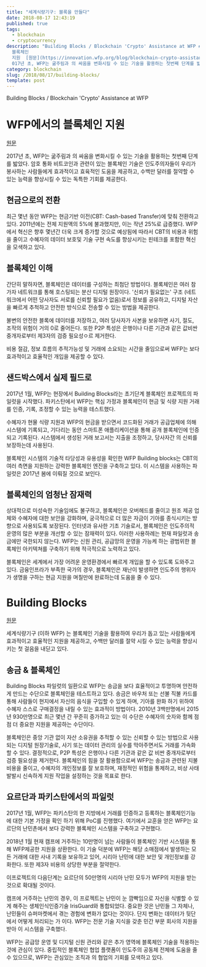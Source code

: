 ```yaml
---
title: "세계식량기구: 블록을 만들다"
date: 2018-08-17 12:43:19
published: true
tags:
  - blockchain
  - cryptocurrency
description: "Building Blocks / Blockchain 'Crypto' Assistance at WFP # WFP에서의
  블록체인
  지원  [원문](https://innovation.wfp.org/blog/blockchain-crypto-assistance-wfp)  2\
  017년 초, WFP는 굶주림과 의 싸움을 변화시킬 수 있는 기술을 활용하는 첫번째 단계를 밟..."
category: blockchain
slug: /2018/08/17/building-blocks/
template: post
---
```

Building Blocks / Blockchain 'Crypto' Assistance at WFP

# WFP에서의 블록체인 지원

[원문](https://innovation.wfp.org/blog/blockchain-crypto-assistance-wfp)

2017년 초, WFP는 굶주림과 의 싸움을 변화시킬 수 있는 기술을 활용하는 첫번째 단계를 밟았다. 암호 통화 비트코인과 관련이 있는 블록체인 기술은 인도주의자들이 우리가 봉사하는 사람들에게 효과적이고 효육적인 도움을 제공하고, 수백만 달러를 절약할 수 있는 능력을 향상시킬 수 있는 독특한 기회를 제공한다.

## 현금으로의 전환

최근 몇년 동안 WFP는 현금기반 이전(CBT: Cash-based Transfer)에 맞춰 전환하고 있다. 2011년에는 전체 지원액의 5%에 불과했지만, 이는 작년 25%로 급증했다. WFP에서 혁신은 향후 몇년간 더욱 크게 증가할 것으로 예상됨에 따라서 CBT의 비용과 위험을 줄이고 수혜자의 데이터 보호및 기술 구현 속도를 향상시키는 핀테크를 포함한 혁신을 모색하고 있다. 

## 블록체인 이해

간단히 말하자면, 블록체인은 데이터를 구성하는 최첨단 방법이다. 블록체인은 여러 참가자 네트워크를 통해 호스팅되는 분산 디지털 원장이다. '신뢰가 필요없는' 구조 (네트워크에서 어떤 당사자도 서로를 신뢰할 필요가 없음)로서 정보를 공유하고, 디지털 자산을 빠르게 추척하고 안전한 방식으로 전송할 수 있는 방법을 제공한다. 

불변의 안전한 블록에 데이터를 저장하고, 여러 당사자가 사본을 보유하면 사기, 절도, 조작의 위험이 거의 0로 줄어든다. 또한 P2P 특성은 은행이나 다른 기관과 같은 값비싼 중개자로부터 제3자의 검증 필요성ㅇ르 제거한다.

비용 절감, 정보 흐름의 추적가능성 및 거래에 소요되는 시간을 줄임으로써 WFP는 보다 효과적이고 효율적인 개입을 제공할 수 있다.

## 샌드박스에서 실제 필드로

2017년 1월, WFP는 현장에서 Building Blocks라는 초기단계 블록체인 프로젝트의 파일럿을 시작했다. 파키스탄에서 WFP는 핵심 가정과 블록체인이 현금 및 식량 지원 거래를 인증, 기록, 조정할 수 있는 능력을 테스트했다.

수혜자가 현물 식량 지원과 WFP의 현금을 받으면서 코드화된 거래가 공급업체에 의해 시스템에 기록되고, 기다리는 동안 스마트폰 애플리케이션을 통해 공개 블록체인에 인증되고 기록된다. 시스템에서 생성된 거래 보고서는 지출을 조정하고, 당사자간 의 신뢰를 보장하는데 사용된다.

블록체인 시스템의 기술적 타당성과 유용성을 확인한 WFP Building blocks는 CBT의 여러 측면을 지원하는 강력한 블록체인 엔진을 구축하고 있다. 이 시스템을 사용하는 파일럿은 2017년 봄에 이뤄질 것으로 보인다.

## 블록체인의 엄청난 잠재력

상대적으로 미성숙한 기술임에도 불구하고, 블록체인은 오버헤드를 줄이고 원조 제공 업체와 수혜자에 대한 보안을 강화하며, 궁극적으로 더 많은 자금이 기아를 종식시키는 방향으로 사용되도록 보장된다. 인터넷과 유사한 기초 기술로서, 블록체인은 인도주의적 운영의 많은 부분을 개선할 수 있는 잠재력이 있다. 이러한 사용하례는 현재 파일럿과 송금에만 국한되지 않는다. WFP는 신원 관리, 공급망의 운영을 가능케 하는 광범위한 블록체인 아키텍쳐를 구축하기 위해 적극적으로 노력하고 있다.

블록체인은 세계에서 가장 어려운 운영환경에서 빠르게 개입을 할 수 있도록 도와주고 있다. 금융인프라가 부족한 국가의 경우, 블록체인은 재난이 발생하면 인도주의 행위자가 생명을 구하는 현금 지원을 며칠만에 완료하는데 도움을 줄 수 있다.

# Building Blocks

[원문](https://innovation.wfp.org/project/building-blocks)

세계식량기구 (이하 WFP) 는 블록체인 기술을 활용하여 우리가 돕고 있는 사람들에게 효과적이고 효율적인 지원을 제공하고, 수백만 달러를 절약 시킬 수 있는 능력을 향상시키는 첫 걸음을 내딛고 있다.

## 송금 & 블록체인

Building Blocks 파일럿의 일환으로 WFP는 송금을 보다 효율적이고 투명하며 안전하게 만드는 수단으로 블록체인을 테스트하고 있다. 송금은 바우처 또는 선불 직불 카드를 통해 사람들이 현지에서 자신의 음식을 구입할 수 있게 하며, 기아를 완화 하기 위하여 수혜자 스스로 구매결정을 내릴 수 있는 효과적이 방법이다. 2010년 3백만명에서 2015년 930만명으로 최근 몇년 간 꾸준히 증가하고 있는 이 수단은 수혜자의 숫자와 함께 점점 더 중요한 지원을 제공하는 수단이다.

블록체인은 중앙 기관 없이 자산 소유권을 추적할 수 있는 신뢰할 수 있는 방법으로 사용되는 디지털 원장기술로, 사기 또는 데이터 관리의 실수를 막아주면서도 거래를 가속화 할 수 있다. 결정적으로, P2P 특성은 은행이나 다른 기관과 같은 값 비싼 중개자로부터 검증 필요성을 제거한다. 블록체인의 힘을 잘 활용함으로써 WFP는 송금과 관련된 지불 비용을 줄이고, 수혜자의 개인정보를 잘 보호하며, 재정적인 위험을 통제하고, 비상 사태 발발시 신속하게 지원 작업을 설정하는 것을 목표로 한다.

## 요르단과 파키스탄에서의 파일럿

2017년 1월, WFP는 파키스탄의 한 지방에서 거래를 인증하고 등록하는 블록체인기능에 대한 기본 가정을 확인 하기 위해 PoC를 진행했다. 여기에서 교훈을 얻은 WFP는 요르단의 난민촌에서 보다 강력한 블록체인 시스템을 구축하고 구쳔했다.

2018년 1월 현재 캠프에 거주하는 10만명이 넘는 사람들이 블록체인 기반 시스템을 통해 WFP제공한 지원을 상환한다. 이 기술 덕분에 WFP는 해당 소매점에서 발생하는 모든 거래에 대한 사내 기록을 보유하고 있어, 시리아 난민에 대한 보안 및 개인정보를 강화한다. 또한 제3자 비용의 상당한 부분을 절약한다.

이프로젝트의 다음단계는 요르단의 50만명의 시리아 난민 모두가 WFP의 지원을 받는 것으로 확대될 것이다.

캠프에 거주하는 난민의 경우, 이 프로젝트는 난민이 눈 깜빡임으로 자신을 식별할 수 있게 해주는 생체인식인증기술 IrisGuard와 통합되었다. 중요한 것은 난민들 그 자체나, 난민들이 슈퍼마켓에서 겪는 경험에 변화가 없다는 것이다. 단지 변화는 데이터가 뒷단에서 어떻게 처리되는 가 이다. WFP는 전문 기술 지식을 갖춘 민간 부문 회사의 지원을 받아 이 시스템을 구축했다.

WFP는 공급망 운영 및 디지털 신원 관리와 같은 추가 영역에 블록체인 기술을 적용하는 것에 관심이 있다. 중립적인 블록체인 협업 플랫폼이 인도주의 공동체 전체에 도움을 줄 수 있으므로, WFP는 관심있는 조직과 의 협업의 기회를 모색하고 있다.

